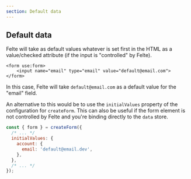 ```yaml
---
section: Default data
---
```


## Default data

Felte will take as default values whatever is set first in the HTML as a value/checked attribute (if the input is "controlled" by Felte).

```svelte
<form use:form>
    <input name="email" type="email" value="default@email.com">
</form>
```

In this case, Felte will take `default@email.com` as a default value for the "email" field.

An alternative to this would be to use the `initialValues` property of the configuration for `createForm`. This can also be useful if the form element is not controlled by Felte and you're binding directly to the `data` store.

```javascript
const { form } = createForm({
  /* ... */
  initialValues: {
    account: {
      email: 'default@email.dev',
    },
  },
  /* ... */
});
```
